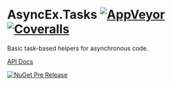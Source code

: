 # AsyncEx.Tasks [![AppVeyor](https://img.shields.io/appveyor/ci/StephenCleary/AsyncEx-Tasks.svg?style=plastic)](https://ci.appveyor.com/project/StephenCleary/AsyncEx-Tasks) [![Coveralls](https://img.shields.io/coveralls/StephenCleary/AsyncEx.Tasks.svg?style=plastic)](https://coveralls.io/r/StephenCleary/AsyncEx.Coordination)

Basic task-based helpers for asynchronous code.

[API Docs](http://dotnetapis.com/pkg/Nito.AsyncEx.Tasks)

[![NuGet Pre Release](https://img.shields.io/nuget/vpre/Nito.AsyncEx.Tasks.svg?style=plastic)](https://www.nuget.org/packages/Nito.AsyncEx.Tasks/)
